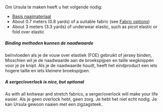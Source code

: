 Om Ursula te maken heeft u het volgende nodig:

- [Basis naaimateriaal](/docs/sewing/basic-sewing-supplies)
- About 0.7 meters (0.8 yards) of a suitable fabric (see [Fabric options](/docs/patterns/ursula/fabric))
- About 3 meters (3.3 yards) of underwear elastic, such as picot elastic or fold over elastic

<Tip>

##### Binding methoden kunnen de naadwaarde

beïnvloeden als je de vouw over elastiek (FOE) gebruikt of jersey binden, Misschien wil je de naadwaarde aan de broekspijpen en taille wegknippen voor je ze knipt. Als je de naadwaarde houdt, heeft het eindproduct een iets hogere taille en iets kleinere broekspijpen.

##### A serger/overlock is nice, but optional

As with all knitwear and stretch fabrics, a serger/overlock will make your life easier. Als je geen overlock hebt, geen zorg. Je hebt het niet echt nodig. Je kan Ursula gewoon naaien met een zigzagsteek.

</Tip>
